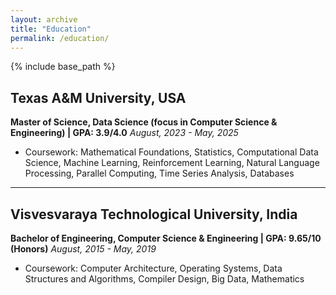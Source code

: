 ```yaml
---
layout: archive
title: "Education"
permalink: /education/
---
```


{% include base_path %}

## Texas A&M University, USA
**Master of Science, Data Science (focus in Computer Science & Engineering) | GPA: 3.9/4.0**
*August, 2023 - May, 2025*
- Coursework: Mathematical Foundations, Statistics, Computational Data Science, Machine Learning, Reinforcement Learning, Natural Language Processing, Parallel Computing, Time Series Analysis, Databases

---

## Visvesvaraya Technological University, India
**Bachelor of Engineering, Computer Science & Engineering | GPA: 9.65/10 (Honors)**
*August, 2015 - May, 2019*
- Coursework: Computer Architecture, Operating Systems, Data Structures and Algorithms, Compiler Design, Big Data, Mathematics
